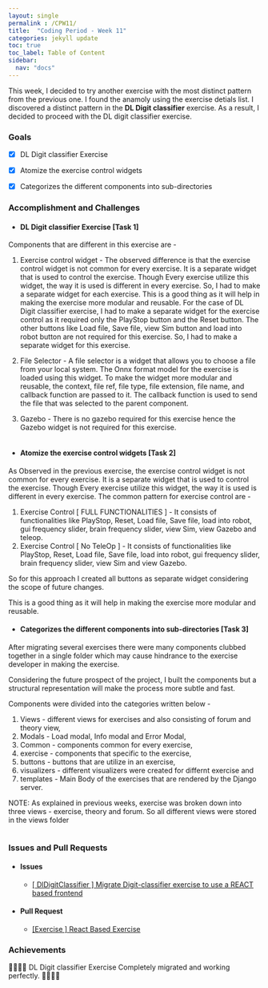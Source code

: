 ```yaml
---
layout: single
permalink : /CPW11/
title:  "Coding Period - Week 11"
categories: jekyll update
toc: true
toc_label: Table of Content
sidebar:
  nav: "docs"
---
```

This week, I decided to try another exercise with the most distinct pattern from the previous one. I found the anamoly using the exercise detials list. I discovered a distinct pattern in the **DL Digit classifier** exercise. As a result, I decided to proceed with the DL digit classifier exercise.

### Goals

- [x] DL Digit classifier Exercise

- [x] Atomize the exercise control widgets

- [x] Categorizes the different components into sub-directories

### Accomplishment and Challenges


* #### DL Digit classifier Exercise \[Task 1\]

Components that are different in this exercise are -

1. Exercise control widget - The observed difference is that the exercise control widget is not common for every exercise. It is a separate widget that is used to control the exercise. Though Every exercise utilize this widget, the way it is used is different in every exercise. So, I had to make a separate widget for each exercise. This is a good thing as it will help in making the exercise more modular and reusable. For the case of DL Digit classifier exercise, I had to make a separate widget for the exercise control as it required only the PlayStop button and the Reset button. The other buttons like Load file, Save file, view Sim button and load into robot button are not required for this exercise. So, I had to make a separate widget for this exercise.

2. File Selector - A file selector is a widget that allows you to choose a file from your local system. The Onnx format model for the exercise is loaded using this widget. To make the widget more modular and reusable, the context, file ref, file type, file extension, file name, and callback function are passed to it. The callback function is used to send the file that was selected to the parent component.
3. Gazebo - There is no gazebo required for this exercise hence the Gazebo widget is not required for this exercise.

<img src="{{ site.url }}{{ site.baseurl }}/assets/images/digit_classifier.png" alt="" class="full">


* #### Atomize the exercise control widgets \[Task 2\]

As Observed in the previous exercise, the exercise control widget is not common for every exercise. It is a separate widget that is used to control the exercise. Though Every exercise utilize this widget, the way it is used is different in every exercise.
The common pattern for exercise control are -
1. Exercise Control \[ FULL FUNCTIONALITIES \] - It consists of functionalities like PlayStop, Reset, Load file, Save file, load into robot, gui frequency slider, brain frequency slider, view Sim, view Gazebo and teleop.
2. Exercise Control \[ No TeleOp  \] - It consists of functionalities like PlayStop, Reset, Load file, Save file, load into robot, gui frequency slider, brain frequency slider, view Sim and view Gazebo.

So for this approach I created all buttons as separate widget considering the scope of future changes.

This is a good thing as it will help in making the exercise more modular and reusable.


* #### Categorizes the different components into sub-directories \[Task 3\]

After migrating several exercises there were many components clubbed together in a single folder which may cause hindrance to the exercise developer in making the exercise.

Considering the future prospect of the project, I built the components but a structural representation will make the process more subtle and fast.

Components were divided into the categories written below -

1. Views - different views for exercises and also consisting of forum and theory view,
2. Modals - Load modal, Info modal and Error Modal,
3. Common - components common for every exercise,
4. exercise - components that specific to the exercise,
5. buttons - buttons that are utilize in an exercise,
6. visualizers - different visualizers were created for differnt exercise and 
7. templates - Main Body of the exercises that are rendered by the Django server.


NOTE: As explained in previous weeks, exercise was broken down into three views - exercise, theory and forum.
So all different views were stored in the views folder

<img src="{{ site.url }}{{ site.baseurl }}/assets/images/file_structure.png" alt="" class="full">

### Issues and Pull Requests

* #### Issues

  - [ \[ DlDigitClassifier \] Migrate Digit-classifier exercise to use a REACT based frontend ](https://github.com/JdeRobot/RoboticsAcademy/issues/1812)

* #### Pull Request

  - [ \[Exercise \] React Based Exercise ](https://github.com/JdeRobot/RoboticsAcademy/pull/1805)

### Achievements

🎉🎊🙌🏻 DL Digit classifier Exercise Completely migrated and working perfectly. 🎉🎊🙌🏻 

<!-- * Exercise - [Digit Classifier React](https://youtu.be/YMMQVo_3oh8)

<iframe width="420" height="315" src="https://www.youtube.com/embed/YMMQVo_3oh8" frameborder="0" allowfullscreen></iframe> -->